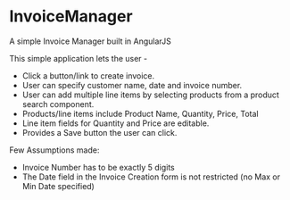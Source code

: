 # InvoiceManager
A simple Invoice Manager built in AngularJS

This simple application lets the user -
* Click a button/link to create invoice.
* User can specify customer name, date and invoice number.
* User can add multiple line items by selecting products from a product search component.
* Products/line items include Product Name, Quantity, Price, Total
* Line item fields for Quantity and Price are editable.
* Provides a Save button the user can click.

Few Assumptions made:
* Invoice Number has to be exactly 5 digits
* The Date field in the Invoice Creation form is not restricted (no Max or Min Date specified)

